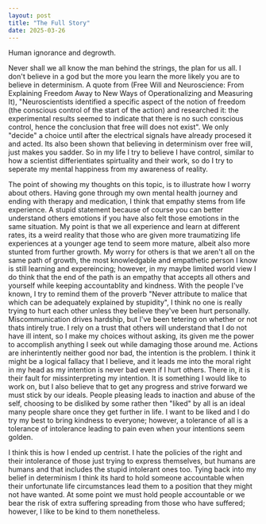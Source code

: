 ```yaml
---
layout: post
title: "The Full Story"
date: 2025-03-26
---
```


Human ignorance and degrowth. 

Never shall we all know the man behind the strings, the plan for us all. I don't believe in a god but the more you learn the more likely you are to believe in determinism. A quote from (Free Will and Neuroscience: From Explaining Freedom Away to New Ways of Operationalizing and Measuring It), "Neuroscientists identified a specific aspect of the notion of freedom (the conscious control of the start of the action) and researched it: the experimental results seemed to indicate that there is no such conscious control, hence the conclusion that free will does not exist". We only "decide" a choice until after the electrical signals have already procesed it and acted. Its also been shown that believing in determinism over free will, just makes you sadder. So in my life I try to believe I have control, similar to how a scientist differientiates spirtuality and their work, so do I try to seperate my mental happiness from my awareness of reality. 

The point of showing my thoughts on this topic, is to illustrate how I worry about others. Having gone through my own mental health journey and ending with therapy and medication, I think that empathy stems from life experience. A stupid statement because of course you can better understand others emotions if you have also felt those emotions in the same situation. My point is that we all experience and learn at different rates, its a weird reality that those who are given more traumatizing life experiences at a younger age tend to seem more mature, albeit also more stunted from further growth. My worry for others is that we aren't all on the same path of growth, the most knowledgable and empathetic person I know is still learning and expereincing; however, in my maybe limited world view I do think that the end of the path is an empathy that accepts all others and yourself while keeping accountablity and kindness. With the people I've known, I try to remind them of the proverb "Never attribute to malice that which can be adequately explained by stupidity", I think no one is really trying to hurt each other unless they believe they've been hurt personally. Miscommunication drives hardship, but I've been tetering on whether or not thats intirely true. I rely on a trust that others will understand that I do not have ill intent, so I make my choices without asking, its given me the power to accomplish anything I seek out while damaging those around me. Actions are inherintently neither good nor bad, the intention is the problem. I think it might be a logical fallacy that I believe, and it leads me into the moral right in my head as my intention is never bad even if I hurt others. There in, it is their fault for missinterpreting my intention. It is something I would like to work on, but I also believe that to get any progress and strive forward we must stick by our ideals. People pleasing leads to inaction and abuse of the self, choosing to be disliked by some rather then "liked" by all is an ideal many people share once they get further in life. I want to be liked and I do try my best to bring kindness to everyone; however, a tolerance of all is a tolerance of intolerance leading to pain even when your intentions seem golden. 

I think this is how I ended up centrist. I hate the policies of the right and their intolerance of those just trying to express themselves, but humans are humans and that includes the stupid intolerant ones too. Tying back into my belief in determinism I think its hard to hold someone accountable when their unfortunate life circumstances lead them to a position that they might not have wanted. At some point we must hold people accountable or we bear the risk of extra suffering spreading from those who have suffered; however, I like to be kind to them nonetheless. 
